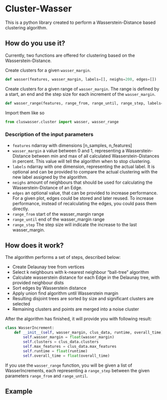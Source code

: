 # Cluster-Wasser

This is a python library created to perform a Wasserstein-Distance based clustering algorithm.

## How do you use it?

Currently, two functions are offered for clustering based on the Wasserstein-Distance.

Create clusters for a given `wasser_margin`.
```python 
def wasser(features, wasser_margin, labels=[], neighs=200, edges=[])
```

Create clusters for a given range of `wasser_margin`. The range is defined by a start, an end and the step size for 
each increment of the `wasser_margin`.
```python 
def wasser_range(features, range_from, range_until, range_step, labels=[], neighs=200, edges=[])
```

Import them like so

```python 
from cluswasser.cluster import wasser, wasser_range
```

### Description of the input parameters
- `features` ndarray with dimensions [n_samples, n_features]
- `wasser_margin` a value between 0 and 1, representing a Wasserstein-Distance between min and max of all 
  calculated Wasserstein-Distances in percent. This value will tell the algorithm when to stop clustering.
- `labels` ndarray with one dimension, representing the actual label. It is optional and can be provided to compare 
  the actual clustering with the new label assigned by the algorithm.
- `neighs` amount of neighbours that should be used for calculating the Wasserstein-Distance of an Edge.
- `edges` an optional value, that can be provided to increase performance. For a given plot, edges could be stored and 
  later reused. To increase performance, instead of recalculating the edges, you could pass them directly.
- `range_from` start of the wasser_margin range
- `range_until` end of the wasser_margin range
- `range_step` The step size will indicate the increase to the last wasser_margin.

## How does it work?

The algorithm performs a set of steps, described below:

- Create Delaunay tree from vertices
- Select k neighbours with k-nearest neighbour “ball-tree” algorithm
- Calculate wasserstein distance for each Edge in the Delaunay tree, with provided neighbour dists
- Sort edges by Wasserstein distance
- Apply union find algorithm until Wasserstein margin
- Resulting disjoint trees are sorted by size and significant clusters are selected
- Remaining clusters and points are merged into a noise cluster

After the algorithm has finished, it will provide you with following result:

```python
class WasserIncrement:
    def __init__(self, wasser_margin, clus_data, runtime, overall_time):
        self.wasser_margin = float(wasser_margin)
        self.clusters = clus_data.clusters
        self.max_features = clus_data.max_features
        self.runtime = float(runtime)
        self.overall_time = float(overall_time)
```

If you use the `wasser_range` function, you will be given a list of WasserIncrements, each representing a `range_step`
between the given parameters `range_from` and `range_until`.

## Example
